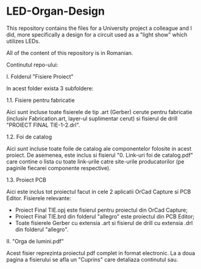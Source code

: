 # LED-Organ-Design
This repository contains the files for a University project a colleague and I did, more specifically a design for a circuit used as a "light show" which utilizes LEDs.

All of the content of this repository is in Romanian.

Continutul repo-ului:

I. Folderul "Fisiere Proiect"


In acest folder exista 3 subfoldere:

1.1. Fisiere pentru fabricatie

Aici sunt incluse toate fisierele de tip .art (Gerber) cerute pentru fabricatie (inclusiv Fabrication.art, layer-ul suplimentar cerut) 
si fisierul de drill "PROIECT FINAL TIE-1-2.drl".

1.2. Foi de catalog

Aici sunt incluse toate foile de catalog ale componentelor folosite in acest proiect. 
De asemenea, este inclus si fisierul "0. Link-uri foi de catalog.pdf" care contine o lista cu toate link-urile catre
site-urile producatorilor (pe paginile fiecarei componente respective).

1.3. Proiect PCB

Aici este inclus tot proiectul facut in cele 2 aplicatii OrCad Capture si PCB Editor.
Fisierele relevante:

- Proiect Final TIE.opj este fisierul pentru proiectul din OrCad Capture;
- Proiect Final TIE.brd din folderul "allegro" este proiectul din PCB Editor;
- Toate fisierele Gerber cu extensia .art si fisierul de drill cu extensia .drl din folderul "allegro".


II. "Orga de lumini.pdf"


Acest fisier reprezinta proiectul pdf complet in format electronic. La a doua pagina a fisierului se afla un "Cuprins" care detaliaza continutul sau.
